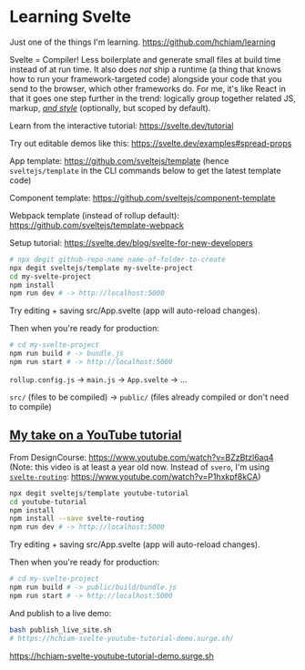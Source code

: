 # Learning Svelte

Just one of the things I'm learning. <https://github.com/hchiam/learning>

Svelte = Compiler! Less boilerplate and generate small files at build time instead of at run time. It also does _*not*_ ship a runtime (a thing that knows how to run your framework-targeted code) alongside your code that you send to the browser, which other frameworks do. For me, it's like React in that it goes one step further in the trend: logically group together related JS, markup, [_and style_](https://css-tricks.com/what-i-like-about-writing-styles-with-svelte) (optionally, but scoped by default).

Learn from the interactive tutorial: <https://svelte.dev/tutorial>

Try out editable demos like this: <https://svelte.dev/examples#spread-props>

App template: <https://github.com/sveltejs/template> (hence `sveltejs/template` in the CLI commands below to get the latest template code)

Component template: <https://github.com/sveltejs/component-template>

Webpack template (instead of rollup default): <https://github.com/sveltejs/template-webpack>

Setup tutorial: <https://svelte.dev/blog/svelte-for-new-developers>

```bash
# npx degit github-repo-name name-of-folder-to-create
npx degit sveltejs/template my-svelte-project
cd my-svelte-project
npm install
npm run dev # -> http://localhost:5000
```

Try editing + saving src/App.svelte (app will auto-reload changes).

Then when you're ready for production:

```bash
# cd my-svelte-project
npm run build # -> bundle.js
npm run start # -> http://localhost:5000
```

`rollup.config.js` -> `main.js` -> `App.svelte` -> ...

`src/` (files to be compiled) -> `public/` (files already compiled or don't need to compile)

## [My take on a YouTube tutorial](https://github.com/hchiam/learning-svelte/tree/master/youtube-tutorial)

From DesignCourse: <https://www.youtube.com/watch?v=BZzBtzl6aq4> (Note: this video is at least a year old now. Instead of `svero`, I'm using [`svelte-routing`](https://github.com/EmilTholin/svelte-routing): <https://www.youtube.com/watch?v=P1hxkpf8kCA>)

```bash
npx degit sveltejs/template youtube-tutorial
cd youtube-tutorial
npm install
npm install --save svelte-routing
npm run dev # -> http://localhost:5000
```

Try editing + saving src/App.svelte (app will auto-reload changes).

Then when you're ready for production:

```bash
# cd my-svelte-project
npm run build # -> public/build/bundle.js
npm run start # -> http://localhost:5000
```

And publish to a live demo:

```bash
bash publish_live_site.sh
# https://hchiam-svelte-youtube-tutorial-demo.surge.sh/
```

<https://hchiam-svelte-youtube-tutorial-demo.surge.sh>

